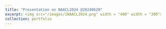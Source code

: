 ```yaml
---
title: "Presentation on NAACL2024 @20240620"
excerpt: <img src="/images/1NAACL2024.png" width = "400" width = "300">
collection: portfolio
---
```

